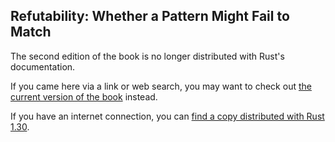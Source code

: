 ## Refutability: Whether a Pattern Might Fail to Match

The second edition of the book is no longer distributed with Rust's documentation.

If you came here via a link or web search, you may want to check out [the current
version of the book](../ch18-02-refutability.html) instead.

If you have an internet connection, you can [find a copy distributed with
Rust
1.30](https://doc.rust-lang.org/1.30.0/book/second-edition/ch18-02-refuatbility.html).